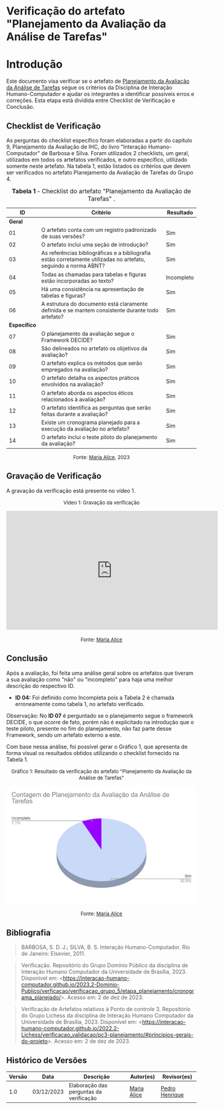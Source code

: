 # Verificação do artefato "Planejamento da Avaliação da Análise de Tarefas"

# Introdução

Este documento visa verificar se o artefato de [Planejamento da Avaliação da Análise de Tarefas](../../../../design_avalaiacao_desenvolvimento/nivel1/analise_de_tarefas/planejamento_avaliacao.md) segue os critérios da Disciplina de Interação Humano-Computador e ajudar os integrantes a identificar possíveis erros e correções. Esta etapa está dividida entre Checklist de Verificação e Conclusão.


## Checklist de Verificação

As perguntas do checklist específico foram elaboradas a partir do capítulo 9, Planejamento da Avaliação de IHC, do livro "Interação Humano-Computador" de Barbosa e Silva. Foram utilizados 2 checklists, um geral, utilizados em todos os artefatos verificados, e outro específico, utilizado somente neste artefato. Na tabela 1, estão listados os critérios que devem ser verificados no artefato Planejamento da Avaliação de Tarefas do Grupo 4.

<font size="3"><p style="text-align: center"><b>Tabela 1</b> - Checklist do artefato "Planejamento da Avaliação de Tarefas" . </p></font>

| ID             | Critério                                                                                                         | Resultado  |
| -------------- | ---------------------------------------------------------------------------------------------------------------- | ---------- |
| **Geral**      |                                                                                                                  |            |
| 01             | O artefato conta com um registro padronizado de suas versões?                                                    | Sim        |
| 02             | O artefato inclui uma seção de introdução?                                                                       | Sim        |
| 03             | As referências bibliográficas e a bibliografia estão corretamente utilizadas no artefato, seguindo a norma ABNT? | Sim        |
| 04             | Todas as chamadas para tabelas e figuras estão incorporadas ao texto?                                            | Incompleto |
| 05             | Há uma consistência na apresentação de tabelas e figuras?                                                        | Sim        |
| 06             | A estrutura do documento está claramente definida e se mantem consistente durante todo artefato?                 | Sim        |
| **Específico** |                                                                                                                  |            |
| 07             | O planejamento da avaliação segue o Framework DECIDE?                                                            | Sim        |
| 08             | São delineados no artefato os objetivos da avaliação?                                                            | Sim        |
| 09             | O artefato explica os métodos que serão empregados na avaliação?                                                 | Sim        |
| 10             | O artefato detalha os aspectos práticos envolvidos na avaliação?                                                 | Sim        |
| 11             | O artefato aborda os aspectos éticos relacionados à avaliação?                                                   | Sim        |
| 12             | O artefato identifica as perguntas que serão feitas durante a avaliação?                                         | Sim        |
| 13             | Existe um cronograma planejado para a execução da avaliação no artefato?                                         | Sim        |
| 14             | O artefato inclui o teste piloto do planejamento da avaliação?                                                   | Sim        |

<font size="2"><p style="text-align: center">Fonte: [Maria Alice](https://github.com/Maliz30), 2023</p></font>

## Gravação de Verificação

A gravação da verificação está presente no vídeo 1.
<center>

<font size="2"><p style="text-align: center">Vídeo 1: Gravação da verificação</p></font>

<iframe width="560" height="315" src="https://www.youtube.com/embed/JjO1KRc8oBs?si=lzptXMEbCE80DFQ8" title="YouTube video player" frameborder="0" allow="accelerometer; autoplay; clipboard-write; encrypted-media; gyroscope; picture-in-picture; web-share" allowfullscreen></iframe>

<font size="2"><p style="text-align: center">Fonte: [Maria Alice](https://github.com/Maliz30)</p></font>

</center>

## Conclusão

Após a avaliação, foi feita uma análise geral sobre os artefatos que tiveram a sua avaliação como "não" ou "incompleto" para haja uma melhor descrição do respectivo ID.

- **ID 04:** Foi definido como Incompleta pois a Tabela 2 é chamada erroneamente como tabela 1, no artefato verificado.

Observação: No **ID 07** é perguntado se o planejamento segue o framework DECIDE, o que ocorre de fato, porém não é explicitado na introdução que o teste piloto, presente no fim do planejamento, não faz parte desse Framework, sendo um artefato externo a este. 

Com base nessa análise, foi possível gerar o Gráfico 1, que apresenta de forma visual os resultados obtidos utilizando o checklist fornecido na Tabela 1.

<center>

<font size="2"><p style="text-align: center">Gráfico 1: Resultado da verificação do artefato "Planejamento da Avaliação da Análise de Tarefas"</p></font>

![Alt text](image.png)

<font size="2"><p style="text-align: center">Fonte: [Maria Alice](https://github.com/Maliz30)</p></font>


</center>

## Bibliografia 

> BARBOSA, S. D. J.; SILVA, B. S. Interação Humano-Computador. Rio de Janeiro: Elsevier, 2011.

> Verificação. Repositório do Grupo Domínio Público da disciplina de Interação Humano Computador da Universidade de Brasília, 2023. Disponível em: <<https://interacao-humano-computador.github.io/2023.2-Dominio-Publico/verficacao/verificacao_grupo_5/etapa_planejamento/cronograma_planejado/>>. Acesso em: 2 de dez de 2023.

> Verificação de Artefatos relativos à Ponto de controle 3. Repositório do Grupo Lichess da disciplina de Interação Humano Computador da Universidade de Brasília, 2023. Disponível em: <<https://interacao-humano-computador.github.io/2022.2-Lichess/verificacao_validacao/pc3-planejamento/#principios-gerais-do-projeto>>. Acesso em: 2 de dez de 2023.

## Histórico de Versões

| Versão | Data       | Descrição                               | Autor(es)                                    | Revisor(es)                                    |
| ------ | ---------- | --------------------------------------- | -------------------------------------------- | ---------------------------------------------- |
| 1.0    | 03/12/2023 | Elaboração das perguntas da verificação | [Maria Alice](https://github.com/gustavofbs) | [Pedro Henrique](https://github.com/pedro-hsf) |